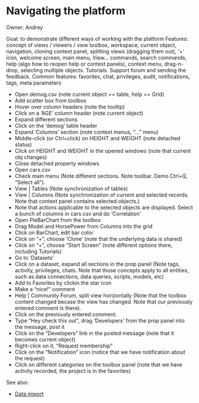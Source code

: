 <!-- TITLE: Use Cases: Navigating the platform -->
<!-- SUBTITLE: -->

# Navigating the platform

Owner: Andrey

Goal: to demonstrate different ways of working with the platform Features: concept of views / viewers / view toolbox,
workspace, current object, navigation, cloning context panel, splitting views (dragging them out), ‘+’ icon, welcome
screen, main menu, View… commands, search commands, help
(algo how to reopen help or context panels), context menu, drag-n-drop, selecting multiple objects. Tutorials.
Support forum and sending the feedback. Common features: favorites, chat, privileges, audit, notifications, tags, meta
parameters

* Open demog.csv (note current object == table, help == Grid)
* Add scatter box from toolbox
* Hover over column headers (note the tooltip)
* Click on a ‘AGE’ column header (note current object)
* Expand different sections
* Click on the ‘demog’ table header
* Expand ‘Columns’ section (note context menus, “...” menu)
* Middle-click (or Ctrl+click) on HEIGHT and WEIGHT (note detached status)
* Click on HEIGHT and WEIGHT in the opened windows (note that current obj changes)
* Close detached property windows
* Open cars.csv
* Check main menu (Note different sections. Note toolbar. Demo Ctrl+Q, “Select all”).
* View | Tables (Note synchronization of tables)
* View | Columns (Note synchronization of current and selected records. Note that context panel contains selected
  objects.)
* Note that actions applicable to the selected objects are displayed. Select a bunch of columns in cars.csv and do
  ‘Correlation’
* Open PieBarChart from the toolbox
* Drag Model and HorsePower from Columns into the grid
* Click on BarChart, edit bar color
* Click on “+”, choose ‘Clone’ (note that the underlying data is shared)
* Click on “+”, choose “Start Screen” (note different options there, including Tutorials)
* Go to ‘Datasets’
* Click on a dataset, expand all sections in the prop panel (Note tags, activity, privileges, chats. Note that those
  concepts apply to all entities, such as data connections, data queries, scripts, models, etc)
* Add to Favorites by clickin the star icon
* Make a “nice!” comment
* Help | Community Forum, split view horizontally (Note that the toolbox content changed becase the view has changed.
  Note that our previously entered comment is there).
* Click on the previously entered comment.
* Type “Hey check this out”, drag ‘Developers’ from the prop panel into the message, post it
* Click on the “Developers” link in the posted message (note that it becomes current object)
* Right-click on it, “Request membership”
* Click on the “Notification” icon (notice that we have notification about the request)
* Click on different categories on the toolbox panel (note that we have activity recorded, the project is in the
  favorites)

See also:

* [Data import](../../access/files/files.md)
